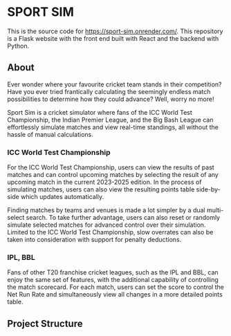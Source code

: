 # SPORT SIM 
This is the source code for https://sport-sim.onrender.com/. This repository is a Flask website with the front end built with React and the backend with Python.

## About
Ever wonder where your favourite cricket team stands in their competition? Have you ever tried frantically calculating the seemingly endless match possibilities to determine how they could advance? Well, worry no more!

Sport Sim is a cricket simulator where fans of the ICC World Test Championship, the Indian Premier League, and the Big Bash League can  effortlessly simulate matches and view real-time standings, all without the hassle of manual calculations.

### ICC World Test Championship
For the ICC World Test Championship, users can view the results of past matches and can control upcoming matches by selecting the result of any upcoming match in the current 2023-2025 edition. In the process of simulating matches, users can also view the resulting points table side-by-side which updates automatically. 

Finding matches by teams and venues is made a lot simpler by a dual multi-select search. To take further advantage, users can also reset or randomly simulate selected matches for advanced control over their simulation. Limited to the ICC World Test Championship, slow overrates can also be taken into consideration with support for penalty deductions.

### IPL, BBL
Fans of other T20 franchise cricket leagues, such as the IPL and BBL, can enjoy the same set of features, with the additional capability of controlling the match scorecard. For each match, users can set the score to control the Net Run Rate and simultaneously view all changes in a more detailed points table.

## Project Structure








